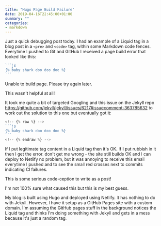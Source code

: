 ```yaml
---
title: "Hugo Page Build Failure"
date: 2019-04-16T22:45:00+01:00
summary: ""
categories:
- markdown
---
```


Just a quick debugging post today. I had an example of a Liquid tag in a blog post in a `<pre>` and `<code>` tag, within some Markdown code fences. Everytime I pushed to Git and GitHub I received a page build error that looked like this:

<!-- {% raw %} -->
````js
```js
{% baby shark doo doo doo %}
```
````
<!-- {% endraw %} -->

Unable to build page. Please try again later.

This wasn't helpful at all!

It took me quite a bit of targeted Googling and this issue on the Jekyll repo https://github.com/jekyll/jekyll/issues/6217#issuecomment-363785632 to work out the solution to this one but eventually got it:

<!-- {% raw %} -->
````js
<!-- {% raw %} -->
```js
{% baby shark doo doo doo %}
```
<!-- {% endraw %} -->
````
<!-- {% endraw %} -->

If I put legitimate tag content in a Liquid tag then it's OK. If I put rubbish in it then I get the error. don't get me wrong - the site still builds OK and I can deploy to Netlify no problem, but it was annoying to receive this email everytime I pushed and to see the small red crosses next to commits indicating CI failures.

This is some serious code-ception to write as a post!

I'm not 100% sure what caused this but this is my best guess.

My blog is built using Hugo and deployed using Netlify. It has nothing to do with Jekyll. However, I have it setup as a GitHub Pages site with a custom domain. I'm assuming the GitHub pages stuff in the background notices the Liquid tag and thinks I'm doing something with Jekyll and gets in a mess because it's just a random tag.